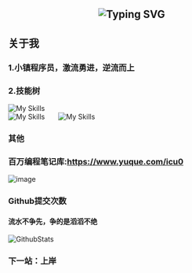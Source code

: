 <h2 align="center"> 
 <img src="https://readme-typing-svg.demolab.com?font=Righteous&size=32&duration=3000&pause=1000&color=8F7FD3DE&center=true&vCenter=true&repeat=false&width=435&lines=Hello!+I+am+Cool" alt="Typing SVG" />
</h2>

## 关于我
### 1.小镇程序员，激流勇进，逆流而上
### 2.技能树
![My Skills](https://skillicons.dev/icons?i=html,css,javascript,ts,vite,webpack,vue,react,electron,express,nodejs,nestjs,pinia,nuxtjs,d3) </br>
![My Skills](https://skillicons.dev/icons?i=java,spring,python,django,fastapi,php,laravel)  &nbsp;&nbsp;&nbsp;&nbsp;&nbsp;
![My Skills](https://skillicons.dev/icons?i=java,kotlin,cs)

### 其他
### 百万编程笔记库:https://www.yuque.com/icu0

![image](https://user-images.githubusercontent.com/84832795/212478754-bb2b6468-c2ef-486b-ae8b-a79a0faf715d.png)
<br/>

### Github提交次数<br/>
#### 流水不争先，争的是滔滔不绝<br/>
![GithubStats](https://github-readme-stats.vercel.app/api?username=cool-icu0&show_icons=true&theme=dark&count_private=true)
<!-- github使用语言 -->
<!-- ![Most Used Languages](https://github-readme-stats.vercel.app/api/top-langs/?username=cool-icu0&theme=dark&layout=compact) -->
### 下一站：上岸
